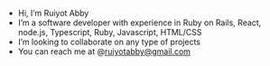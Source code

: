 - Hi, I’m Ruiyot Abby
- I’m a software developer with experience in Ruby on Rails, React, node.js, Typescript, Ruby, Javascript, HTML/CSS
- I’m looking to collaborate on any type of projects
- You can reach me at @ruiyotabby@gmail.com

<!---
ruiyotabby/ruiyotabby is a ✨ special ✨ repository because its `README.md` (this file) appears on your GitHub profile.
You can click the Preview link to take a look at your changes.
--->
